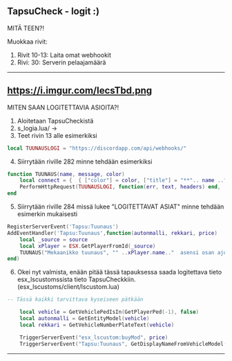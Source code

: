 TapsuCheck - logit :)
------------------------------
MITÄ TEEN?!

Muokkaa rivit:
1. Rivit 10-13: Laita omat webhookit
2. Rivi: 30: 	Serverin pelaajamäärä
------------------------------
https://i.imgur.com/IecsTbd.png
------------------------------
MITEN SAAN LOGITETTAVIA ASIOITA?!

1. Aloitetaan TapsuCheckistä
2. s_logia.lua/ ->
3. Teet rivin 13 alle esimerkiksi 
```lua
local TUUNAUSLOGI = "https://discordapp.com/api/webhooks/"
```
4. Siirrytään riville 282 minne tehdään esimerkiksi
```lua
function TUUNAUS(name, message, color)
	local connect = {  { ["color"] = color, ["title"] = "**".. name .."**", ["description"] = message, ["footer"] = { ["text"] = "", }, } }
	PerformHttpRequest(TUUNAUSLOGI, function(err, text, headers) end, 'POST', json.encode({username = DISCORD_NAME, embeds = connect, avatar_url = DISCORD_IMAGE}), { ['Content-Type'] = 'application/json' })
end
```
5. Siirrytään riville 284 missä lukee "LOGITETTAVAT ASIAT" minne tehdään esimerkin mukaisesti
```lua
RegisterServerEvent('Tapsu:Tuunaus')
AddEventHandler('Tapsu:Tuunaus',function(autonmalli, rekkari, price)
	local _source = source
	local xPlayer = ESX.GetPlayerFromId(_source)
	TUUNAUS("Mekaanikko tuunaus", "" ..xPlayer.name.."  asensi osan ajoneuvoon:** "..autonmalli.. " **jonka rekisterikilpi on: [** " ..rekkari.. " **]. Osan hinta ajoneuvoon oli: **" ..price.."$**", 4844538)
end)
```
6. Okei nyt valmista, enään pitää tässä tapauksessa saada logitettava tieto esx_lscustomssista tieto TapsuCheckkiin. (esx_lscustoms/client/lscustom.lua)
```lua
-- Tässä kaikki tarvittava kyseiseen pätkään

    local vehicle = GetVehiclePedIsIn(GetPlayerPed(-1), false)
    local autonmalli = GetEntityModel(vehicle)
    local rekkari = GetVehicleNumberPlateText(vehicle)

	TriggerServerEvent("esx_lscustom:buyMod", price)
	TriggerServerEvent("Tapsu:Tuunaus", GetDisplayNameFromVehicleModel(autonmalli), rekkari, price)
```
------------------------------
